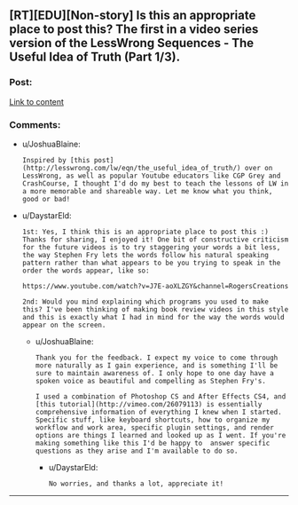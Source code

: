 ## [RT][EDU][Non-story] Is this an appropriate place to post this? The first in a video series version of the LessWrong Sequences - The Useful Idea of Truth (Part 1/3).

### Post:

[Link to content](http://youtu.be/L2dNANRIALs)

### Comments:

- u/JoshuaBlaine:
  ```
  Inspired by [this post](http://lesswrong.com/lw/eqn/the_useful_idea_of_truth/) over on LessWrong, as well as popular Youtube educators like CGP Grey and CrashCourse, I thought I'd do my best to teach the lessons of LW in a more memorable and shareable way. Let me know what you think, good or bad!
  ```

- u/DaystarEld:
  ```
  1st: Yes, I think this is an appropriate place to post this :) Thanks for sharing, I enjoyed it! One bit of constructive criticism for the future videos is to try staggering your words a bit less, the way Stephen Fry lets the words follow his natural speaking pattern rather than what appears to be you trying to speak in the order the words appear, like so:

  https://www.youtube.com/watch?v=J7E-aoXLZGY&channel=RogersCreations

  2nd: Would you mind explaining which programs you used to make this? I've been thinking of making book review videos in this style and this is exactly what I had in mind for the way the words would appear on the screen.
  ```

  - u/JoshuaBlaine:
    ```
    Thank you for the feedback. I expect my voice to come through more naturally as I gain experience, and is something I'll be sure to maintain awareness of. I only hope to one day have a spoken voice as beautiful and compelling as Stephen Fry's.

    I used a combination of Photoshop CS and After Effects CS4, and [this tutorial](http://vimeo.com/26079113) is essentially comprehensive information of everything I knew when I started. Specific stuff, like keyboard shortcuts, how to organize my workflow and work area, specific plugin settings, and render options are things I learned and looked up as I went. If you're making something like this I'd be happy to  answer specific questions as they arise and I'm available to do so.
    ```

    - u/DaystarEld:
      ```
      No worries, and thanks a lot, appreciate it!
      ```

---

